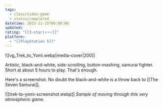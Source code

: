 ```yaml
---
tags:
  - class/video-game
  - status/completed
datetime: 2023-11-25T00:00:00
updated: 
rating: "[[3-star|⭐️⭐️⭐️]]"
platform:
  - "[[PlayStation 5]]"
---
```

![[vg_Trek_to_Yomi.webp|media-cover|200]]

Artistic, black-and-white, side-scrolling, button-mashing, samurai fighter. Short at about 5 hours to play. That's enough.

Here's a screenshot. No doubt the black-and-white is a throw back to [[The Seven Samurai]].

![[trek-to-yomi-screenshot.webp]]
*Sample of moving through this very atmospheric game.*
